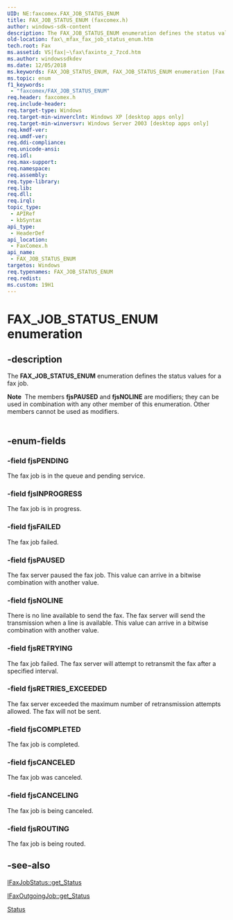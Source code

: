 ```yaml
---
UID: NE:faxcomex.FAX_JOB_STATUS_ENUM
title: FAX_JOB_STATUS_ENUM (faxcomex.h)
author: windows-sdk-content
description: The FAX_JOB_STATUS_ENUM enumeration defines the status values for a fax job.Note  The members fjsPAUSED and fjsNOLINE are modifiers; they can be used in combination with any other member of this enumeration.
old-location: fax\_mfax_fax_job_status_enum.htm
tech.root: Fax
ms.assetid: VS|fax|~\fax\faxinto_z_7zcd.htm
ms.author: windowssdkdev
ms.date: 12/05/2018
ms.keywords: FAX_JOB_STATUS_ENUM, FAX_JOB_STATUS_ENUM enumeration [Fax Service], _mfax_fax_job_status_enum, fax._mfax_fax_job_status_enum, faxcomex/FAX_JOB_STATUS_ENUM, faxcomex/fjsCANCELED, faxcomex/fjsCANCELING, faxcomex/fjsCOMPLETED, faxcomex/fjsFAILED, faxcomex/fjsINPROGRESS, faxcomex/fjsNOLINE, faxcomex/fjsPAUSED, faxcomex/fjsPENDING, faxcomex/fjsRETRIES_EXCEEDED, faxcomex/fjsRETRYING, faxcomex/fjsROUTING, fjsCANCELED, fjsCANCELING, fjsCOMPLETED, fjsFAILED, fjsINPROGRESS, fjsNOLINE, fjsPAUSED, fjsPENDING, fjsRETRIES_EXCEEDED, fjsRETRYING, fjsROUTING
ms.topic: enum
f1_keywords: 
 - "faxcomex/FAX_JOB_STATUS_ENUM"
req.header: faxcomex.h
req.include-header: 
req.target-type: Windows
req.target-min-winverclnt: Windows XP [desktop apps only]
req.target-min-winversvr: Windows Server 2003 [desktop apps only]
req.kmdf-ver: 
req.umdf-ver: 
req.ddi-compliance: 
req.unicode-ansi: 
req.idl: 
req.max-support: 
req.namespace: 
req.assembly: 
req.type-library: 
req.lib: 
req.dll: 
req.irql: 
topic_type:
 - APIRef
 - kbSyntax
api_type:
 - HeaderDef
api_location:
 - FaxComex.h
api_name:
 - FAX_JOB_STATUS_ENUM
targetos: Windows
req.typenames: FAX_JOB_STATUS_ENUM
req.redist: 
ms.custom: 19H1
---
```


# FAX_JOB_STATUS_ENUM enumeration


## -description


The <b>FAX_JOB_STATUS_ENUM</b> enumeration defines the status values for a fax job.
<div class="alert"><b>Note</b>  The members <b><b>fjsPAUSED</b></b> and <b><b>fjsNOLINE</b></b> are modifiers; they can be used in combination with any other member of this enumeration. Other members cannot be used as modifiers.</div><div> </div>

## -enum-fields




### -field fjsPENDING

The fax job is in the queue and pending service.


### -field fjsINPROGRESS

The fax job is in progress.


### -field fjsFAILED

The fax job failed.


### -field fjsPAUSED

The fax server paused the fax job. This value can arrive in a bitwise combination with another value.


### -field fjsNOLINE

There is no line available to send the fax. The fax server will send the transmission when a line is available. This value can arrive in a bitwise combination with another value.


### -field fjsRETRYING

The fax job failed. The fax server will attempt to retransmit the fax after a specified interval.


### -field fjsRETRIES_EXCEEDED

The fax server exceeded the maximum number of retransmission attempts allowed. The fax will not be sent.


### -field fjsCOMPLETED

The fax job is completed.


### -field fjsCANCELED

The fax job was canceled.


### -field fjsCANCELING

The fax job is being canceled.


### -field fjsROUTING

The fax job is being routed.


## -see-also




<a href="https://docs.microsoft.com/previous-versions/windows/desktop/fax/-mfax-faxjobstatus-status-vb">IFaxJobStatus::get_Status</a>



<a href="https://docs.microsoft.com/previous-versions/windows/desktop/fax/-mfax-faxoutgoingjob-status-vb">IFaxOutgoingJob::get_Status</a>



<a href="https://docs.microsoft.com/previous-versions/windows/desktop/fax/-mfax-faxincomingjob-status">Status</a>
 

 

